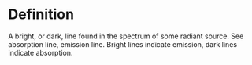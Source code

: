 # Definition

A bright, or dark, line found in the spectrum of some radiant source.
See absorption line, emission line. Bright lines indicate emission, dark
lines indicate absorption.
